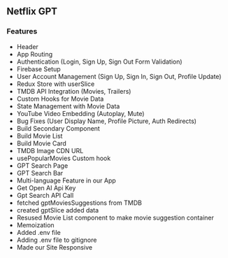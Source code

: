 ## Netflix GPT

### Features

- Header
- App Routing
- Authentication (Login, Sign Up, Sign Out Form Validation)
- Firebase Setup
- User Account Management (Sign Up, Sign In, Sign Out, Profile Update)
- Redux Store with userSlice
- TMDB API Integration (Movies, Trailers)
- Custom Hooks for Movie Data
- State Management with Movie Data
- YouTube Video Embedding (Autoplay, Mute)
- Bug Fixes (User Display Name, Profile Picture, Auth Redirects)
- Build Secondary Component
- Build Movie List
- Build Movie Card
- TMDB Image CDN URL
- usePopularMovies Custom hook
- GPT Search Page
- GPT Search Bar
- Multi-language Feature in our App
- Get Open AI Api Key
- Gpt Search API Call
- fetched gptMoviesSuggestions from TMDB
- created gptSlice added data
- Resused Movie List component to make movie suggestion container
- Memoization
- Added .env file
- Adding .env file to gitignore
- Made our Site Responsive
